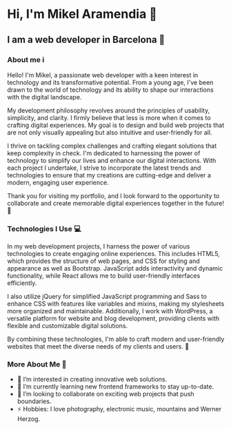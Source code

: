 # Hi, I'm Mikel Aramendia 👋
## I am a web developer in Barcelona 🌆

### About me ℹ️

Hello! I'm Mikel, a passionate web developer with a keen interest in technology and its transformative potential. From a young age, I've been drawn to the world of technology and its ability to shape our interactions with the digital landscape.

My development philosophy revolves around the principles of usability, simplicity, and clarity. I firmly believe that less is more when it comes to crafting digital experiences. My goal is to design and build web projects that are not only visually appealing but also intuitive and user-friendly for all.

I thrive on tackling complex challenges and crafting elegant solutions that keep complexity in check. I'm dedicated to harnessing the power of technology to simplify our lives and enhance our digital interactions. With each project I undertake, I strive to incorporate the latest trends and technologies to ensure that my creations are cutting-edge and deliver a modern, engaging user experience.

Thank you for visiting my portfolio, and I look forward to the opportunity to collaborate and create memorable digital experiences together in the future! 🚀

### Technologies I Use 💻

In my web development projects, I harness the power of various technologies to create engaging online experiences. This includes HTML5, which provides the structure of web pages, and CSS for styling and appearance as well as Bootstrap. JavaScript adds interactivity and dynamic functionality, while React allows me to build user-friendly interfaces efficiently.

I also utilize jQuery for simplified JavaScript programming and Sass to enhance CSS with features like variables and mixins, making my stylesheets more organized and maintainable. Additionally, I work with WordPress, a versatile platform for website and blog development, providing clients with flexible and customizable digital solutions.

By combining these technologies, I'm able to craft modern and user-friendly websites that meet the diverse needs of my clients and users. 🎨

### More About Me 👀

- 👀 I’m interested in creating innovative web solutions.
- 🌱 I’m currently learning new frontend frameworks to stay up-to-date.
- 💞️ I’m looking to collaborate on exciting web projects that push boundaries.
- ⚡ Hobbies: I love photography, electronic music, mountains and Werner Herzog.

